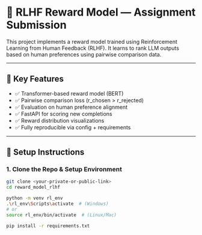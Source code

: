 # 🧠 RLHF Reward Model — Assignment Submission

This project implements a reward model trained using Reinforcement Learning from Human Feedback (RLHF). It learns to rank LLM outputs based on human preferences using pairwise comparison data.

---

## 📌 Key Features

- ✅ Transformer-based reward model (BERT)
- ✅ Pairwise comparison loss (r_chosen > r_rejected)
- ✅ Evaluation on human preference alignment
- ✅ FastAPI for scoring new completions
- ✅ Reward distribution visualizations
- ✅ Fully reproducible via config + requirements

---

## 🚀 Setup Instructions

### 1. Clone the Repo & Setup Environment
```bash
git clone <your-private-or-public-link>
cd reward_model_rlhf

python -m venv rl_env
.\rl_env\Scripts\activate  # (Windows)
# or
source rl_env/bin/activate  # (Linux/Mac)

pip install -r requirements.txt
